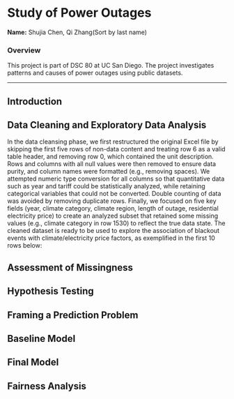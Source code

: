 # Study of Power Outages

**Name:** Shujia Chen, Qi Zhang(Sort by last name)

### Overview

This project is part of DSC 80 at UC San Diego. The project investigates patterns and causes of power outages using public datasets.

---

##  Introduction

## Data Cleaning and Exploratory Data Analysis

In the data cleansing phase, we first restructured the original Excel file by skipping the first five rows of non-data content and treating row 6 as a valid table header, and removing row 0, which contained the unit description. Rows and columns with all null values were then removed to ensure data purity, and column names were formatted (e.g., removing spaces). We attempted numeric type conversion for all columns so that quantitative data such as year and tariff could be statistically analyzed, while retaining categorical variables that could not be converted. Double counting of data was avoided by removing duplicate rows. Finally, we focused on five key fields (year, climate category, climate region, length of outage, residential electricity price) to create an analyzed subset that retained some missing values (e.g., climate category in row 1530) to reflect the true data state. The cleaned dataset is ready to be used to explore the association of blackout events with climate/electricity price factors, as exemplified in the first 10 rows below:

## Assessment of Missingness

## Hypothesis Testing

## Framing a Prediction Problem

## Baseline Model

## Final Model

## Fairness Analysis
